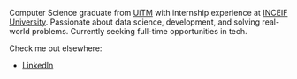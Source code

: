 Computer Science graduate from [UiTM](https://ms.wikipedia.org/wiki/Universiti_Teknologi_MARA) with internship experience at [INCEIF University](https://en.wikipedia.org/wiki/International_Centre_for_Education_in_Islamic_Finance). Passionate about data science, development, and solving real-world problems. Currently seeking full-time opportunities in tech.

Check me out elsewhere:
- [LinkedIn](www.linkedin.com/in/farahalysaazizan)
